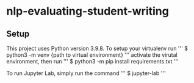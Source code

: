 # nlp-evaluating-student-writing

## Setup

This project uses Python version 3.9.8. To setup your virtualenv run
'''
$ python3 -m venv {path to virtual environment}
'''
activate the virutal environment, then run
'''
$ python3 -m pip install requirements.txt
'''

To run Jupyter Lab, simply run the command
'''
$ jupyter-lab
'''
